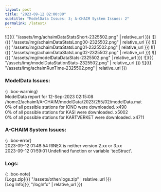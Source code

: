 ```yaml
---
layout: post
title: "2023-09-12 02:00:00"
subtitle: "ModelData Issues: 3; A-CHAIM System Issues: 2"
permalink: /latest/
---
```


![]({{ "/assets/img/achaimDataStatsShort-2325502.png" | relative_url }})
![]({{ "/assets/img/achaimDataStatsLong00-2325502.png" | relative_url }})
![]({{ "/assets/img/achaimDataStatsLong01-2325502.png" | relative_url }})
![]({{ "/assets/img/achaimDataStatsLong02-2325502.png" | relative_url }})
![]({{ "/assets/img/modelDataDataStats-2325502.png" | relative_url }})
![]({{ "/assets/img/modelDataStationStats-2325502.png" | relative_url }})
![]({{ "/assets/img/achaimRunTime-2325502.png" | relative_url }})


### ModelData Issues:  
  
{: .box-warning}  
 ModelData report for 12-Sep-2023 02:15:08   
 /home2/achaim1/A-CHAIM/modelData/2023/255/02/modelData.mat   
 0% of all possible stations for IONO were downloaded. x490   
 0% of all possible stations for KASI were downloaded. x5002   
 0% of all possible stations for KARTVERKET were downloaded. x4711   
  
### A-CHAIM System Issues:  
  
{: .box-error}  
2023-09-12 01:48:54 RINEX is neither version 2.xx or 3.xx  
2023-09-12 01:59:01 Undefined function or variable 'tecStruct'.  

### Logs:  
  
{: .box-note}  
[Logs.zip]({{ "/assets/other/logs.zip" | relative_url }})  
[Log Info]({{ "/logInfo" | relative_url }})  
